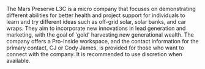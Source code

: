 The Mars Preserve L3C is a micro company that focuses on demonstrating different abilities for better health and project support for individuals to learn and try different ideas such as off-grid solar, solar banks, and car wraps. They aim to incorporate new innovations in lead generation and marketing, with the goal of 'gold' harvesting new generational wealth. The company offers a Pro-Inside workspace, and the contact information for the primary contact, CJ or Cody James, is provided for those who want to connect with the company. It is recommended to use discretion when available.




